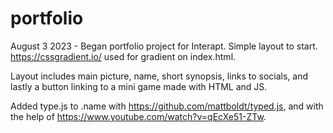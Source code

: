 # portfolio
August 3 2023 - 
Began portfolio project for Interapt. Simple layout to start. https://cssgradient.io/ used for gradient on index.html.

Layout includes main picture, name, short synopsis, links to socials, and lastly a button linking to a mini game made with HTML and JS.

Added type.js to .name with https://github.com/mattboldt/typed.js, and with the help of https://www.youtube.com/watch?v=qEcXe51-ZTw.